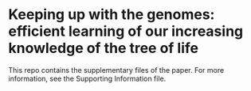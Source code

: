 # Keeping up with the genomes: efficient learning of our increasing knowledge of the tree of life
This repo contains the supplementary files of the paper. For more information, see the Supporting Information file. 
